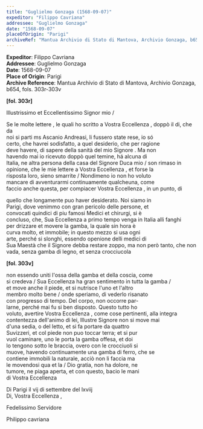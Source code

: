 ```yaml
---
title: "Guglielmo Gonzaga (1568-09-07)"
expeditor: "Filippo Cavriana"
addressee: "Guglielmo Gonzaga"
date: "1568-09-07"
placeOfOrigin: "Parigi"
archiveRef: "Mantua Archivio di Stato di Mantova, Archivio Gonzaga, b654, fols. 303r-303v"
---
```


**Expeditor**: Filippo Cavriana  
**Addressee**: Guglielmo Gonzaga  
**Date**: 1568-09-07  
**Place of Origin**: Parigi  
**Archive Reference**: Mantua Archivio di Stato di Mantova, Archivio Gonzaga, b654, fols. 303r-303v  


**[fol. 303r]**

Illustrissimo  et Eccellentissimo Signor  mio /

  
Se le molte lettere , le quali ho scritto a Vostra Eccellenza , doppò il di, che da   
noi si parti ms Ascanio Andreasi, li fussero state rese, io só   
certo, che havrei sodisfatto, a quel desiderio, che per ragione   
deve havere, di sapere della sanità del mio Signore . Ma non   
havendo  mai io ricevuto doppò quel temine, há alcuna di   
Italia, ne altra persona della casa del Signore  Duca mio / son rimaso in opinione, che le mie lettere  a Vostra Eccellenza , et forse la   
risposta loro, sieno smarrite / Nondimeno io non ho voluto   
mancare di avventurarmi continuamente qualcheuna, come   
faccio anche questa, per compiacer Vostra Eccellenza , in un punto, di   
  
quello  che longamente puo haver desiderato. Noi siamo in   
Parigi, dove venimmo  con gran pericolo delle persone, et   
convocati quindici di piu famosi Medici et chirurgi, si è   
concluso, che, Sua Eccellenza  a primo tempo venga in Italia alli fanghi   
per drizzare et movere la gamba, la quale sin hora è   
curva molto, et immobile; in questo mezzo si usa ogni   
arte, perché si slonghi, essendo openione delli medici di   
Sua Maestà  che il Signore  debba restare zoppo, ma non però tanto, che non vada, senza gamba di legno, et senza crocciucola


**[fol. 303v]**

  
non  essendo uniti l'ossa della gamba et della coscia, come   
si credeva / Sua Eccellenza  ha gran sentimento in tutta la gamba /   
et move anche il piede, et si nutrisce l'uno et l'altro   
membro molto bene / onde speriamo, di vederlo risanato   
con progresso di tempo. Del corpo, non occorre par-  
larne, perché mai fu si ben disposto. Questo tutto ho   
voluto, avertire Vostra Eccellenza , come cose pertinenti, alla integra   
contentezza dell'animo di lei, Illustre Signore  non si move mai   
d'una sedia, o del letto, et si fa portare da quattro   
Suvizzeri, et col piede non puo toccar terra; et si pur   
vuol caminare, uno le porta la gamba offesa, et doi   
lo tengono sotto le braccia, overo con le crocciuoli si   
muove, havendo  continuamente una gamba di ferro, che se   
contiene immobili la naturale, acciò non li faccia ma   
le movendosi qua et la / Dio gratia, non  ha dolore, ne   
tumore, ne piaga aperta, et con questo, bacio le mani   
di Vostra Eccellenza 

Di Parigi il vij di settembre  del lxviij  
Di, Vostra Eccellenza ,
                 
Fedelissimo  Servidore
                 
Philippo cavriana


